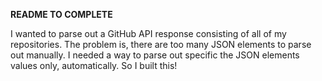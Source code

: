 **README TO COMPLETE**

I wanted to parse out a GitHub API response consisting of all of my repositories. The problem is, there are too many JSON elements to parse out manually. I needed a way to parse out specific the JSON elements values only, automatically. So I built this!